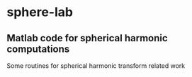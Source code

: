 # sphere-lab

## Matlab code for spherical harmonic computations

Some routines for spherical harmonic transform related work



